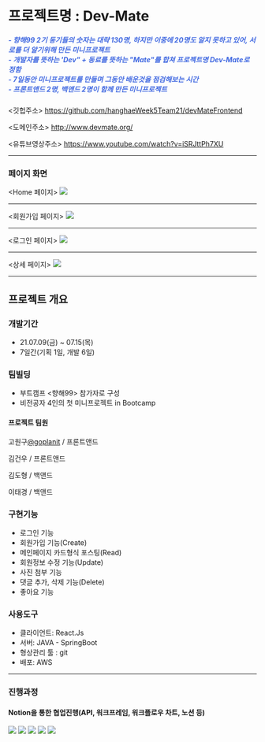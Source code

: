 # 프로젝트명 : Dev-Mate
>
##### <span style="color:royalblue"> - 향해99 2기 동기들의 숫자는 대략 130명, 하지만 이중에 20명도 알지 못하고 있어, 서로를 더 알기위해 만든 미니프로젝트<br> - 개발자를 뜻하는 'Dev" + 동료를 뜻하는 "Mate"를 합쳐 프로젝트명 Dev-Mate로 정함 <br> - 7일동안 미니프로젝트를 만들며 그동안 배운것을 점검해보는 시간<br>- 프론트앤드 2명, 백앤드 2명이 함께 만든 미니프로젝트 </span>

<깃헙주소>
https://github.com/hanghaeWeek5Team21/devMateFrontend

<도메인주소>
http://www.devmate.org/

<유튜브영상주소>
https://www.youtube.com/watch?v=iSRJttPh7XU

---
### 페이지 화면
<Home 페이지>
![](https://images.velog.io/images/goplanit/post/e266269d-0013-4a5c-9742-f27391f91656/image.png)

--- 
<회원가입 페이지>
![](https://images.velog.io/images/goplanit/post/a5a96148-a0b6-48d8-8d88-1505f3f24543/image.png)

---
<로그인 페이지>
![](https://images.velog.io/images/goplanit/post/c09d2172-14c8-4299-a4d7-ace9bcb4bed3/image.png)

---
<상세 페이지>
![](https://images.velog.io/images/goplanit/post/7dba9e2a-356e-4ed1-acb8-9492a5d99597/image.png)

---
## 프로젝트 개요 


### 개발기간

- 21.07.09(금) ~ 07.15(목)
- 7일간(기획 1일, 개발 6일)


### 팀빌딩
>
- 부트캠프 <향해99> 참가자로 구성
- 비전공자 4인의 첫 미니프로젝트 in Bootcamp

#### 프로젝트 팀원
고원구[@goplanit](https://github.com/goplanit) / 프론트앤드

김건우 / 프론트앤드

김도형 / 백앤드

이태경 / 백앤드

### 구현기능

- 로그인 기능
- 회원가입 기능(Create)
- 메인페이지 카드형식 포스팅(Read)
- 회원정보 수정 기능(Update)
- 사진 첨부 기능
- 댓글 추가, 삭제 기능(Delete)
- 좋아요 기능

### 사용도구
- 클라이언트: React.Js
- 서버: JAVA - SpringBoot
- 형상관리 툴 : git
- 배포: AWS


---

### 진행과정
#### Notion을 통한 협업진행(API, 워크프레임, 워크플로우 차트, 노션 등)
![](https://images.velog.io/images/goplanit/post/f7f6d02f-e786-4fcf-95f8-1c58d0b7c708/image.png)
![](https://images.velog.io/images/goplanit/post/79434392-9857-4fa5-9441-c1fc7958eab8/image.png)
![](https://images.velog.io/images/goplanit/post/7910875b-a10e-40d7-a444-d9af8d57c2c7/image.png)
![](https://images.velog.io/images/goplanit/post/8864f51a-1da9-4ce7-a91d-ea68ca1b1f1f/image.png)
![](https://images.velog.io/images/goplanit/post/9982da3d-d8e3-43e2-97fd-428ce34d1418/image.png)



